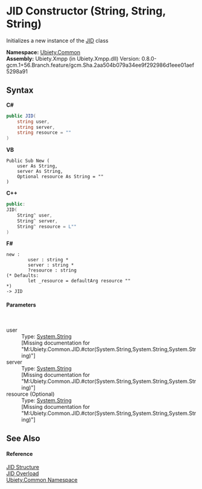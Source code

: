 # JID Constructor (String, String, String)
 

Initializes a new instance of the <a href="a42ab0f9-c244-fec1-e6d6-a22cc63529da">JID</a> class

**Namespace:**&nbsp;<a href="3a988b7f-7a78-d824-53e6-d57463519974">Ubiety.Common</a><br />**Assembly:**&nbsp;Ubiety.Xmpp (in Ubiety.Xmpp.dll) Version: 0.8.0-gcm.1+56.Branch.feature/gcm.Sha.2aa504b079a34ee9f292986d1eee01aef5298a91

## Syntax

**C#**<br />
``` C#
public JID(
	string user,
	string server,
	string resource = ""
)
```

**VB**<br />
``` VB
Public Sub New ( 
	user As String,
	server As String,
	Optional resource As String = ""
)
```

**C++**<br />
``` C++
public:
JID(
	String^ user, 
	String^ server, 
	String^ resource = L""
)
```

**F#**<br />
``` F#
new : 
        user : string * 
        server : string * 
        ?resource : string 
(* Defaults:
        let _resource = defaultArg resource ""
*)
-> JID
```


#### Parameters
&nbsp;<dl><dt>user</dt><dd>Type: <a href="http://msdn2.microsoft.com/en-us/library/s1wwdcbf" target="_blank">System.String</a><br />\[Missing <param name="user"/> documentation for "M:Ubiety.Common.JID.#ctor(System.String,System.String,System.String)"\]</dd><dt>server</dt><dd>Type: <a href="http://msdn2.microsoft.com/en-us/library/s1wwdcbf" target="_blank">System.String</a><br />\[Missing <param name="server"/> documentation for "M:Ubiety.Common.JID.#ctor(System.String,System.String,System.String)"\]</dd><dt>resource (Optional)</dt><dd>Type: <a href="http://msdn2.microsoft.com/en-us/library/s1wwdcbf" target="_blank">System.String</a><br />\[Missing <param name="resource"/> documentation for "M:Ubiety.Common.JID.#ctor(System.String,System.String,System.String)"\]</dd></dl>

## See Also


#### Reference
<a href="a42ab0f9-c244-fec1-e6d6-a22cc63529da">JID Structure</a><br /><a href="535bc30e-c4fd-9f8d-a0ab-d39862fdfe17">JID Overload</a><br /><a href="3a988b7f-7a78-d824-53e6-d57463519974">Ubiety.Common Namespace</a><br />